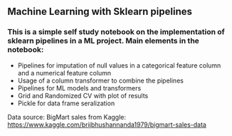 ## Machine Learning with Sklearn pipelines 
  

### This is a simple self study notebook on the implementation of sklearn pipelines in a ML project.  Main elements in the notebook:  
- Pipelines for imputation of null values in a categorical feature column and a numerical feature column   
- Usage of a column transformer to combine the pipelines 
- Pipelines for ML models and transformers 
- Grid and Randomized CV with plot of results      
- Pickle for data frame seralization 

Data source: BigMart sales from Kaggle: https://www.kaggle.com/brijbhushannanda1979/bigmart-sales-data  




